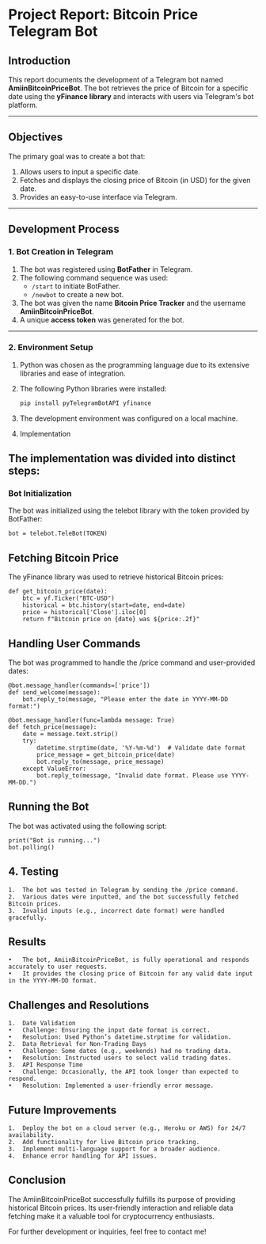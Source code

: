 # **Project Report: Bitcoin Price Telegram Bot**

## **Introduction**
This report documents the development of a Telegram bot named **AmiinBitcoinPriceBot**. The bot retrieves the price of Bitcoin for a specific date using the **yFinance library** and interacts with users via Telegram's bot platform.

---

## **Objectives**
The primary goal was to create a bot that:
1. Allows users to input a specific date.
2. Fetches and displays the closing price of Bitcoin (in USD) for the given date.
3. Provides an easy-to-use interface via Telegram.

---

## **Development Process**

### **1. Bot Creation in Telegram**
1. The bot was registered using **BotFather** in Telegram.
2. The following command sequence was used:
   - `/start` to initiate BotFather.
   - `/newbot` to create a new bot.
3. The bot was given the name **Bitcoin Price Tracker** and the username **AmiinBitcoinPriceBot**.
4. A unique **access token** was generated for the bot.

---

### **2. Environment Setup**
1. Python was chosen as the programming language due to its extensive libraries and ease of integration.
2. The following Python libraries were installed:
   ```bash
   pip install pyTelegramBotAPI yfinance
3.	The development environment was configured on a local machine.

3. Implementation

## The implementation was divided into distinct steps:

### Bot Initialization

The bot was initialized using the telebot library with the token provided by BotFather:

``` TOKEN = 'your-telegram-bot-token'
bot = telebot.TeleBot(TOKEN)
```

## Fetching Bitcoin Price

The yFinance library was used to retrieve historical Bitcoin prices:

```
def get_bitcoin_price(date):
    btc = yf.Ticker("BTC-USD")
    historical = btc.history(start=date, end=date)
    price = historical['Close'].iloc[0]
    return f"Bitcoin price on {date} was ${price:.2f}"
```

## Handling User Commands

The bot was programmed to handle the /price command and user-provided dates:

```
@bot.message_handler(commands=['price'])
def send_welcome(message):
    bot.reply_to(message, "Please enter the date in YYYY-MM-DD format:")

@bot.message_handler(func=lambda message: True)
def fetch_price(message):
    date = message.text.strip()
    try:
        datetime.strptime(date, '%Y-%m-%d')  # Validate date format
        price_message = get_bitcoin_price(date)
        bot.reply_to(message, price_message)
    except ValueError:
        bot.reply_to(message, "Invalid date format. Please use YYYY-MM-DD.")
```

## Running the Bot

The bot was activated using the following script:

```
print("Bot is running...")
bot.polling()
```

## 4. Testing
	1.	The bot was tested in Telegram by sending the /price command.
	2.	Various dates were inputted, and the bot successfully fetched Bitcoin prices.
	3.	Invalid inputs (e.g., incorrect date format) were handled gracefully.

## Results
	•	The bot, AmiinBitcoinPriceBot, is fully operational and responds accurately to user requests.
	•	It provides the closing price of Bitcoin for any valid date input in the YYYY-MM-DD format.

## Challenges and Resolutions
	1.	Date Validation
	•	Challenge: Ensuring the input date format is correct.
	•	Resolution: Used Python’s datetime.strptime for validation.
	2.	Data Retrieval for Non-Trading Days
	•	Challenge: Some dates (e.g., weekends) had no trading data.
	•	Resolution: Instructed users to select valid trading dates.
	3.	API Response Time
	•	Challenge: Occasionally, the API took longer than expected to respond.
	•	Resolution: Implemented a user-friendly error message.

## Future Improvements
	1.	Deploy the bot on a cloud server (e.g., Heroku or AWS) for 24/7 availability.
	2.	Add functionality for live Bitcoin price tracking.
	3.	Implement multi-language support for a broader audience.
	4.	Enhance error handling for API issues.

## Conclusion

The AmiinBitcoinPriceBot successfully fulfills its purpose of providing historical Bitcoin prices. Its user-friendly interaction and reliable data fetching make it a valuable tool for cryptocurrency enthusiasts.

For further development or inquiries, feel free to contact me!
